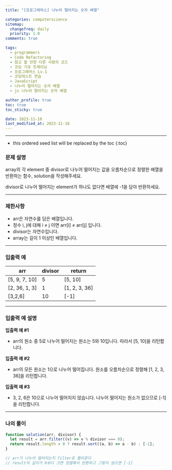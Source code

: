 ```yaml
---
title: "[프로그래머스] 나누어 떨어지는 숫자 배열"

categories: computerscience
sitemap:
  changefreq: daily
  priority: 1.0
comments: true

tags:
  - programmers
  - Code Refactoring
  - 참고 할 만한 다른 사람의 코드
  - 코딩 기초 트레이닝
  - 프로그래머스 Lv.1
  - 코딩테스트 연습
  - JavaScript
  - 나누어 떨어지는 숫자 배열
  - js 나누어 떨어지는 숫자 배열

author_profile: true
toc: true
toc_sticky: true

date: 2023-11-18
last_modified_at: 2023-11-18
---
```


---

<!-- prettier-ignore -->
* this ordered seed list will be replaced by the toc 
{:toc}

### 문제 설명

array의 각 element 중 divisor로 나누어 떨어지는 값을 오름차순으로 정렬한 배열을 반환하는 함수, solution을 작성해주세요.

divisor로 나누어 떨어지는 element가 하나도 없다면 배열에 -1을 담아 반환하세요.

---

### 제한사항

- arr은 자연수를 담은 배열입니다.
- 정수 i, j에 대해 i ≠ j 이면 arr[i] ≠ arr[j] 입니다.
- divisor는 자연수입니다.
- array는 길이 1 이상인 배열입니다.

---

### 입출력 예

| arr           | divisor | return        |
| ------------- | ------- | ------------- |
| [5, 9, 7, 10] | 5       | [5, 10]       |
| [2, 36, 1, 3] | 1       | [1, 2, 3, 36] |
| [3,2,6]       | 10      | [-1]          |

---

### 입출력 예 설명

**입출력 예 #1**

- arr의 원소 중 5로 나누어 떨어지는 원소는 5와 10입니다. 따라서 [5, 10]을 리턴합니다.

**입출력 예 #2**

- arr의 모든 원소는 1으로 나누어 떨어집니다. 원소를 오름차순으로 정렬해 [1, 2, 3, 36]을 리턴합니다.

**입출력 예 #3**

- 3, 2, 6은 10으로 나누어 떨어지지 않습니다. 나누어 떨어지는 원소가 없으므로 [-1]을 리턴합니다.

---

### 나의 풀이

```jsx
function solution(arr, divisor) {
  let result = arr.filter((v) => v % divisor === 0);
  return result.length > 0 ? result.sort((a, b) => a - b) : [-1];
}

// arr가 나누어 떨어지는지 filter로 짤라준다
// result의 길이가 0보다 크면 정렬해서 반환하고 그렇지 않으면 [-1]
```
